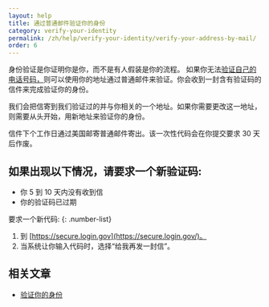 ```yaml
---
layout: help
title: 通过普通邮件验证你的身份
category: verify-your-identity
permalink: /zh/help/verify-your-identity/verify-your-address-by-mail/
order: 6
---
```


身份验证是你证明你是你，而不是有人假装是你的流程。  如果你无法[验证自己的电话号码，](/zh/help/verify-your-identity/phone-number/)则可以使用你的地址通过普通邮件来验证。你会收到一封含有验证码的信件来完成验证你的身份。

我们会把信寄到我们验证过的并与你相关的一个地址。如果你需要更改这一地址，则需要从头开始，用新地址来验证你的身份。

信件下个工作日通过美国邮寄普通邮件寄出。该一次性代码会在你提交要求 30 天后作废。

## 如果出现以下情况，请要求一个新验证码:

 * 你 5 到 10 天内没有收到信
 * 你的验证码已过期

要求一个新代码:
{: .number-list}
1. 到 [https://secure.login.gov](https://secure.login.gov/)。
2. 当系统让你输入代码时，选择“给我再发一封信”。

## 相关文章
- [验证你的身份](/zh/help/verify-your-identity/how-to-verify-your-identity/)
